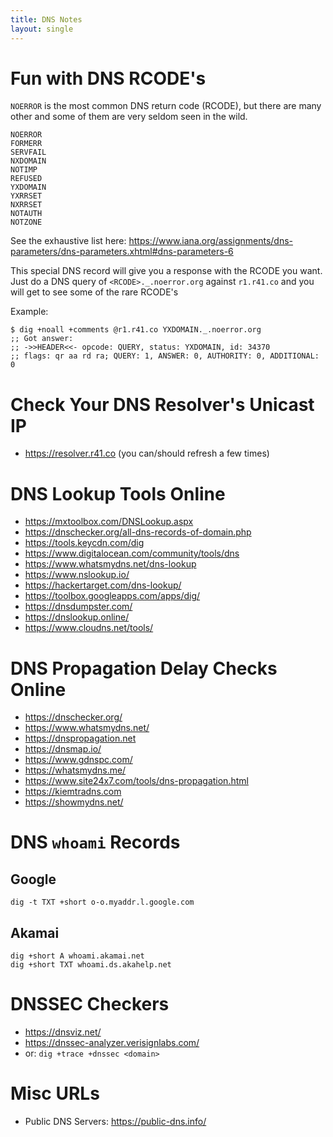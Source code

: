 ```yaml
---
title: DNS Notes
layout: single
---
```


# Fun with DNS RCODE's

`NOERROR` is the most common DNS return code (RCODE), but there are many other and some of them are very seldom seen in the wild.

```
NOERROR
FORMERR
SERVFAIL
NXDOMAIN
NOTIMP
REFUSED
YXDOMAIN
YXRRSET
NXRRSET
NOTAUTH
NOTZONE
```

See the exhaustive list here: https://www.iana.org/assignments/dns-parameters/dns-parameters.xhtml#dns-parameters-6

This special DNS record will give you a response with the RCODE you want. Just do a DNS query of `<RCODE>._.noerror.org` against `r1.r41.co` and you will get to see some of the rare RCODE's

Example:

```
$ dig +noall +comments @r1.r41.co YXDOMAIN._.noerror.org
;; Got answer:
;; ->>HEADER<<- opcode: QUERY, status: YXDOMAIN, id: 34370
;; flags: qr aa rd ra; QUERY: 1, ANSWER: 0, AUTHORITY: 0, ADDITIONAL: 0
```

# Check Your DNS Resolver's Unicast IP

* https://resolver.r41.co (you can/should refresh a few times)

# DNS Lookup Tools Online

* https://mxtoolbox.com/DNSLookup.aspx
* https://dnschecker.org/all-dns-records-of-domain.php
* https://tools.keycdn.com/dig
* https://www.digitalocean.com/community/tools/dns
* https://www.whatsmydns.net/dns-lookup
* https://www.nslookup.io/
* https://hackertarget.com/dns-lookup/
* https://toolbox.googleapps.com/apps/dig/
* https://dnsdumpster.com/
* https://dnslookup.online/
* https://www.cloudns.net/tools/

# DNS Propagation Delay Checks Online

* https://dnschecker.org/
* https://www.whatsmydns.net/
* https://dnspropagation.net
* https://dnsmap.io/
* https://www.gdnspc.com/
* https://whatsmydns.me/
* https://www.site24x7.com/tools/dns-propagation.html
* https://kiemtradns.com
* https://showmydns.net/

# DNS `whoami` Records

## Google

```
dig -t TXT +short o-o.myaddr.l.google.com
```

## Akamai

```
dig +short A whoami.akamai.net 
dig +short TXT whoami.ds.akahelp.net 
```

# DNSSEC Checkers

* https://dnsviz.net/
* https://dnssec-analyzer.verisignlabs.com/
* or: `dig +trace +dnssec <domain>`

# Misc URLs

* Public DNS Servers: https://public-dns.info/
